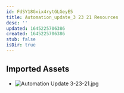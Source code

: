 ```yaml
---
id: FdSY18Gxix4rytGLGeyE5
title: Automation_update_3 23 21 Resources
desc: ''
updated: 1645225706386
created: 1645225706386
stub: false
isDir: true
---
```

## Imported Assets
- ![Automation Update 3-23-21.jpg](/assets/automation-update-3-23-21.jpg)
